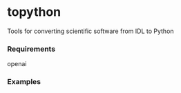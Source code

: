 # topython
Tools for converting scientific software from IDL to Python

### Requirements
openai

### Examples

